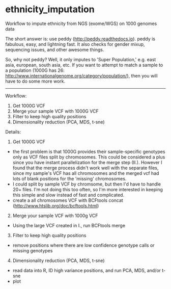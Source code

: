 # ethnicity_imputation
Workflow to impute ethnicity from NGS (exome/WGS) on 1000 genomes data

The short answer is: use peddy (http://peddy.readthedocs.io). peddy is fabulous, easy, and lightning fast. It also checks for gender mixup, sequencing issues, and other awesome things. 

So, why not peddy? Well, it only imputes to 'Super Population,' e.g. east asia, european, south asia, etc. If you want to attempt to match a sample to a population (1000G has 26: http://www.internationalgenome.org/category/population/), then you will have to do some more work. 

---------------------------
Workflow:

1. Get 1000G VCF
2. Merge your sample VCF with 1000G VCF
3. Filter to keep high quality positions
4. Dimensionality reduction (PCA, MDS, t-sne)

Details:
1. Get 1000G VCF
 - the first problem is that 1000G provides their sample-specific genotypes only as VCF files split by chromosomes. This could be considered a plus since you have instant parallelization for the merge step (II.). However I found that the merge process didn't work well with the separate files, since my sample's VCF has all chromosomes and the merged vcf had lots of blank positions for the 'missing' chromosomes.
 - I could split by sample VCF by chromsome, but then I'd have to handle 20+ files. I'm not doing this too often, so I'm more interested in keeping this simple and slow instead of fast and complicated. 
 - create a all chromosomes VCF with BCFtools concat (http://www.htslib.org/doc/bcftools.html)
2. Merge your sample VCF with 1000g VCF
 - Using the large VCF created in I., run BCFtools merge
3. Filter to keep high quality positions
 - remove positions where there are low confidence genotype calls or missing genotypes
4. Dimensionality reduction (PCA, MDS, t-sne)
 - read data into R, ID high variance positions, and run PCA, MDS, and/or t-sne
 - plot
